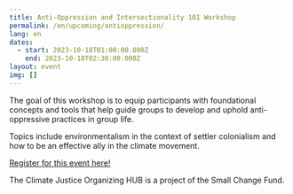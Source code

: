 ```yaml
---
title: Anti-Oppression and Intersectionality 101 Workshop
permalink: /en/upcoming/antioppression/
lang: en
dates:
  - start: 2023-10-18T01:00:00.000Z
    end: 2023-10-18T02:30:00.000Z
layout: event
img: []
---
```

The goal of this workshop is to equip participants with foundational concepts and tools that help guide groups to develop and uphold anti-oppressive practices in group life.

Topics include environmentalism in the context of settler colonialism and how to be an effective ally in the climate movement.

[R﻿egister for this event here!](https://us02web.zoom.us/meeting/register/tZYoceyvrzopHtWh_48MxosP8JR02zG3Dflg)



T﻿he Climate Justice Organizing HUB is a project of the Small Change Fund.